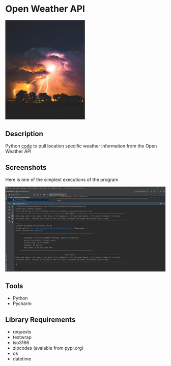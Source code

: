 # Open Weather API


<img src="images/weather.jpg" width ="250">

## Description

Python [code](code/openweatherapi.py) to pull location specific weather information from the Open Weather API

## Screenshots

Here is one of the simplest executions of the program

<img src="images/capture_example.PNG">

## Tools

* Python
* Pycharm

## Library Requirements

* requests
* textwrap
* iso3166
* zipcodes (avaiable from pypi.org)
* os
* datetime